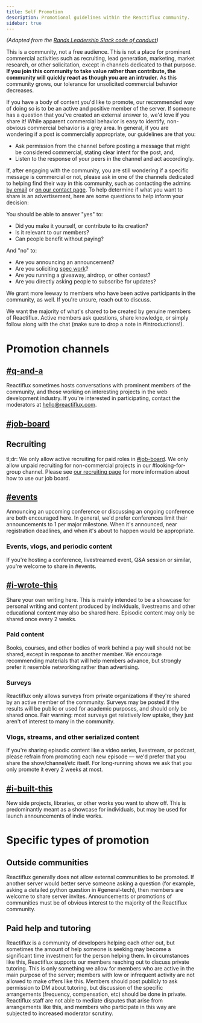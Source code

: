 ```yaml
---
title: Self Promotion
description: Promotional guidelines within the Reactiflux community.
sidebar: true
---
```


_(Adapted from the [Rands Leadership Slack code of conduct](https://github.com/randsleadershipslack/documents-and-resources/blob/main/code-of-conduct.md#not-for-profit-mostly))_

This is a community, not a free audience. This is not a place for prominent commercial activities such as recruiting, lead generation, marketing, market research, or other solicitation, except in channels dedicated to that purpose. **If you join this community to take value rather than contribute, the community will quickly react as though you are an intruder.** As this community grows, our tolerance for unsolicited commercial behavior decreases.

If you have a body of content you'd like to promote, our recommended way of doing so is to be an active and positive member of the server. If someone has a question that you've created an external answer to, we'd love if you share it! While apparent commercial behavior is easy to identify, non-obvious commercial behavior is a grey area. In general, if you are wondering if a post is commercially appropriate, our guidelines are that you:

- Ask permission from the channel before posting a message that might be considered commercial, stating clear intent for the post, and,
- Listen to the response of your peers in the channel and act accordingly.

If, after engaging with the community, you are still wondering if a specific message is commercial or not, please ask in one of the channels dedicated to helping find their way in this community, such as contacting the admins [by email](mailto:hello@reactiflux.com) or [on our contact page](/contact). To help determine if what you want to share is an advertisement, here are some questions to help inform your decision:

You should be able to answer "yes" to:

- Did you make it yourself, or contribute to its creation?
- Is it relevant to our members?
- Can people benefit without paying?

And "no" to:

- Are you announcing an announcement?
- Are you soliciting [spec work](https://www.nospec.com/)?
- Are you running a giveaway, airdrop, or other contest?
- Are you directly asking people to subscribe for updates?

We grant more leeway to members who have been active participants in the community, as well. If you're unsure, reach out to discuss.

We want the majority of what's shared to be created by genuine members of Reactiflux. Active members ask questions, share knowledge, or simply follow along with the chat (make sure to drop a note in #introductions!).

# Promotion channels

## [#q-and-a](https://discord.gg/MbKwYuq)

Reactiflux sometimes hosts conversations with prominent members of the community, and those working on interesting projects in the web development industry. If you're interested in participating, contact the moderators at [hello@reactiflux.com](mailto:hello@reactiflux.com).

## [#job-board](https://discord.gg/R942bNb)

## Recruiting

tl;dr: We only allow active recruiting for paid roles in [#job-board](https://discord.gg/R942bNb). We only allow unpaid recruiting for non-commercial projects in our #looking-for-group channel. Please see [our recruiting page](/recruiting) for more information about how to use our job board.

## [#events](https://discord.gg/RYVBdtY)

Announcing an upcoming conference or discussing an ongoing conference are both encouraged here. In general, we'd prefer conferences limit their announcements to 1 per major milestone. When it's announced, near registration deadlines, and when it's about to happen would be appropriate.

### Events, vlogs, and periodic content

If you're hosting a conference, livestreamed event, Q&A session or similar, you're welcome to share in #events.

## [#i-wrote-this](https://discord.gg/xtmDRsShgm)

Share your own writing here. This is mainly intended to be a showcase for personal writing and content produced by individuals, livestreams and other educational content may also be shared here. Episodic content may only be shared once every 2 weeks.

### Paid content

Books, courses, and other bodies of work behind a pay wall should not be shared, except in response to another member. We encourage recommending materials that will help members advance, but strongly prefer it resemble networking rather than advertising.

### Surveys

Reactiflux only allows surveys from private organizations if they're shared by an active member of the community. Surveys may be posted if the results will be public or used for academic purposes, and should only be shared once. Fair warning: most surveys get relatively low uptake, they just aren't of interest to many in the community.

### Vlogs, streams, and other serialized content

If you're sharing episodic content like a video series, livestream, or podcast, please refrain from promoting each new episode — we'd prefer that you share the show/channel/etc itself. For long-running shows we ask that you only promote it every 2 weeks at most.

## [#i-built-this](https://discord.gg/GaCSDfm)

New side projects, libraries, or other works you want to show off. This is predominantly meant as a showcase for individuals, but may be used for launch announcements of indie works.

# Specific types of promotion

## Outside communities

Reactiflux generally does not allow external communities to be promoted. If another server would better serve someone asking a question (for example, asking a detailed python question in #general-tech), then members are welcome to share server invites. Announcements or promotions of communities must be of obvious interest to the majority of the Reactiflux community.

## Paid help and tutoring

Reactiflux is a community of developers helping each other out, but sometimes the amount of help someone is seeking may become a significant time investment for the person helping them. In circumstances like this, Reactiflux supports our members reaching out to discuss private tutoring. This is only something we allow for members who are active in the main purpose of the server; members with low or infrequent activity are not allowed to make offers like this. Members should post publicly to ask permission to DM about tutoring, but discussion of the specific arrangements (frequency, compensation, etc) should be done in private. Reactiflux staff are not able to mediate disputes that arise from arrangements like this, and members who participate in this way are subjected to increased moderator scrutiny.
